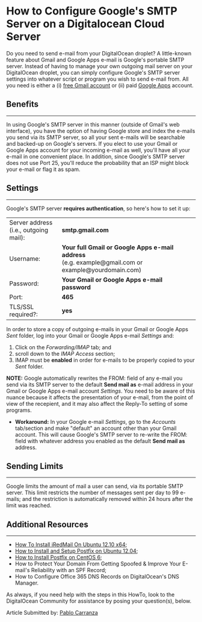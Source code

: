 How to Configure Google's SMTP Server on a Digitalocean Cloud Server
====================================================================

Do you need to send e-mail from your DigitalOcean droplet? A little-known feature about Gmail and Google Apps e-mail is Google's portable SMTP server. Instead of having to manage your own outgoing mail server on your DigitalOcean droplet, you can simply configure Google's SMTP server settings into whatever script or program you wish to send e-mail from. All you need is either a (i) [free Gmail account](https://accounts.google.com/SignUp?service=mail&hl=en_us&continue=http%3A%2F%2Fmail.google.com%2Fmail%2F%3Fpc%3Den-ha-na-us-bk&utm_campaign=en&utm_source=en-ha-na-us-bk&utm_medium=ha "Click here to create a new (free) account") or (ii) paid [Google Apps](http://www.google.com/enterprise/apps/business/pricing.html "Pricing | Google Apps for Business | United States") account.

Benefits
--------

------------------------------------------------------------------------

In using Google's SMTP server in this manner (outside of Gmail's web interface), you have the option of having Google store and index the e-mails you send via its SMTP server, so all your sent e-mails will be searchable and backed-up on Google's servers. If you elect to use your Gmail or Google Apps account for your incoming e-mail as well, you'll have all your e-mail in one convenient place. In addition, since Google's SMTP server does not use Port 25, you'll reduce the probability that an ISP might block your e-mail or flag it as spam.

Settings
--------

------------------------------------------------------------------------

Google's SMTP server **requires authentication**, so here's how to set it up:

<table><tbody><tr class="odd"><td>Server address<br />
(i.e., outgoing mail):</td><td><strong>smtp.gmail.com</strong></td></tr><tr class="even"><td>Username:</td><td><strong>Your <strong>full</strong> Gmail or Google Apps e-mail address</strong><br />
(e.g. example@gmail.com or example@yourdomain.com)</td></tr><tr class="odd"><td>Password:</td><td><strong>Your Gmail or Google Apps e-mail password</strong></td></tr><tr class="even"><td>Port:</td><td><strong>465</strong></td></tr><tr class="odd"><td>TLS/SSL required?:</td><td><strong>yes</strong></td></tr></tbody></table>

In order to store a copy of outgoing e-mails in your Gmail or Google Apps *Sent* folder, log into your Gmail or Google Apps e-mail *Settings* and:

1.  Click on the *Forwarding/IMAP* tab; and
2.  scroll down to the *IMAP Access* section;
3.  IMAP must be **enabled** in order for e-mails to be properly copied to your *Sent* folder.

**NOTE:** Google automatically rewrites the FROM: field of any e-mail you send via its SMTP server to the default **Send mail as** e-mail address in your Gmail or Google Apps e-mail account *Settings*. You need to be aware of this nuance because it affects the presentation of your e-mail, from the point of view of the recepient, and it may also affect the Reply-To setting of some programs.

-   **Workaround:** In your Google e-mail *Settings*, go to the *Accounts* tab/section and make "default" an account other than your Gmail account. This will cause Google's SMTP server to re-write the FROM: field with whatever address you enabled as the default **Send mail as** address.

Sending Limits
--------------

------------------------------------------------------------------------

Google limits the amount of mail a user can send, via its portable SMTP server. This limit restricts the number of messages sent per day to 99 e-mails; and the restriction is automatically removed within 24 hours after the limit was reached.

Additional Resources
--------------------

------------------------------------------------------------------------

-   [How To Install iRedMail On Ubuntu 12.10 x64](https://www.digitalocean.com/community/articles/how-to-install-iredmail-on-ubuntu-12-10-x64);  
-   [How to Install and Setup Postfix on Ubuntu 12.04](https://www.digitalocean.com/community/articles/how-to-install-and-setup-postfix-on-ubuntu-12-04);  
-   [How to Install Postfix on CentOS 6](https://www.digitalocean.com/community/articles/how-to-install-postfix-on-centos-6);  
-   How to Protect Your Domain From Getting Spoofed & Improve Your E-mail's Reliability with an SPF Record;  
-   How to Configure Office 365 DNS Records on DigitalOcean's DNS Manager.  

As always, if you need help with the steps in this HowTo, look to the DigitalOcean Community for assistance by posing your question(s), below.

Article Submitted by: [Pablo Carranza](http://vdevices.com "of vDevices, LLC | Wisconsin")
